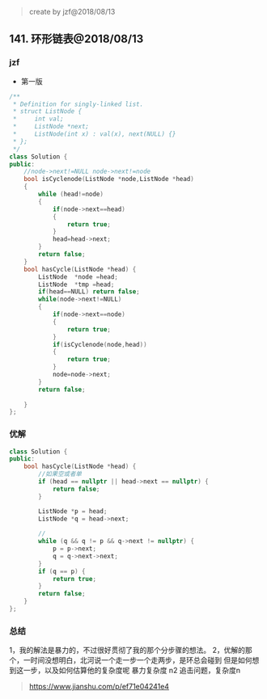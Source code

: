 >create by jzf@2018/08/13
## 141. 环形链表@2018/08/13
### jzf
* 第一版
```c++
/**
 * Definition for singly-linked list.
 * struct ListNode {
 *     int val;
 *     ListNode *next;
 *     ListNode(int x) : val(x), next(NULL) {}
 * };
 */
class Solution {
public:
    //node->next!=NULL node->next!=node
    bool isCyclenode(ListNode *node,ListNode *head)
    {
        while (head!=node)
        {
            if(node->next==head)
            {
                return true;
            }
            head=head->next;
        }
        return false; 
    }
    bool hasCycle(ListNode *head) {
        ListNode  *node =head;
        ListNode  *tmp =head;
        if(head==NULL) return false;
        while(node->next!=NULL)
        {
            if(node->next==node)
            {
                return true;
            }
            if(isCyclenode(node,head))
            {
                return true;
            }
            node=node->next;
        }
        return false;
        
    }
};

```
### 优解
```c++
class Solution {
public:
    bool hasCycle(ListNode *head) {
        //如果空或者单
        if (head == nullptr || head->next == nullptr) {
            return false;
        }

        ListNode *p = head;
        ListNode *q = head->next;
        
        //
        while (q && q != p && q->next != nullptr) {
            p = p->next;
            q = q->next->next;
        }
        if (q == p) {
            return true;
        }
        return false;
    }
};
```
### 总结
1，我的解法是暴力的，不过很好贯彻了我的那个分步骤的想法。
2，优解的那个，一时间没想明白，北河说一个走一步一个走两步，是环总会碰到
  但是如何想到这一步，以及如何估算他的复杂度呢
  暴力复杂度 n2
  追击问题，复杂度n
 > https://www.jianshu.com/p/ef71e04241e4
